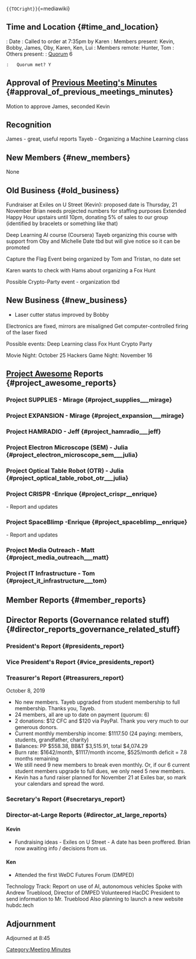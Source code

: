 `{{TOCright}}`{=mediawiki}

## Time and Location {#time_and_location}

:   Date
:   Called to order at 7:35pm by Karen
:   Members present: Kevin, Bobby, James, Oby, Karen, Ken, Lui
:   Members remote: Hunter, Tom
:   Others present:
:   [Quorum](Quorum) 6

    :   Quorum met? Y

## Approval of [Previous Meeting's Minutes](Regular_Member_Meeting_2019_09_10) {#approval_of_previous_meetings_minutes}

Motion to approve James, seconded Kevin

## Recognition

James - great, useful reports Tayeb - Organizing a Machine Learning
class

## New Members {#new_members}

None

## Old Business {#old_business}

Fundraiser at Exiles on U Street (Kevin): proposed date is Thursday, 21
November Brian needs projected numbers for staffing purposes Extended
Happy Hour upstairs until 10pm, donating 5% of sales to our group
(identified by bracelets or something like that)

Deep Learning AI course (Coursera) Tayeb organizing this course with
support from Oby and Michelle Date tbd but will give notice so it can be
promoted

Capture the Flag Event being organized by Tom and Tristan, no date set

Karen wants to check with Hams about organizing a Fox Hunt

Possible Crypto-Party event - organization tbd

## New Business {#new_business}

-   Laser cutter status improved by Bobby

Electronics are fixed, mirrors are misaligned Get computer-controlled
firing of the laser fixed

Possible events: Deep Learning class Fox Hunt Crypto Party

Movie Night: October 25 Hackers Game Night: November 16

## [Project Awesome](:Category:Project_Awesome) Reports {#project_awesome_reports}

### Project SUPPLIES - Mirage {#project_supplies___mirage}

### Project EXPANSION - Mirage {#project_expansion___mirage}

### Project HAMRADIO - Jeff {#project_hamradio___jeff}

### Project Electron Microscope (SEM) - Julia {#project_electron_microscope_sem___julia}

### Project Optical Table Robot (OTR) - Julia {#project_optical_table_robot_otr___julia}

### Project CRISPR -Enrique {#project_crispr__enrique}

\- Report and updates

### Project SpaceBlimp -Enrique {#project_spaceblimp__enrique}

\- Report and updates

### Project Media Outreach - Matt {#project_media_outreach___matt}

### Project IT Infrastructure - Tom {#project_it_infrastructure___tom}

## Member Reports {#member_reports}

## Director Reports (Governance related stuff) {#director_reports_governance_related_stuff}

### President's Report {#presidents_report}

### Vice President's Report {#vice_presidents_report}

### Treasurer's Report {#treasurers_report}

October 8, 2019

-   No new members. Tayeb upgraded from student membership to full
    membership. Thanks you, Tayeb.
-   24 members, all are up to date on payment (quorum: 6)
-   2 donations: \$12 CFC and \$120 via PayPal. Thank you very much to
    our generous donors.
-   Current monthly membership income: \$1117.50 (24 paying: members,
    students, grandfather, charity)
-   Balances: PP \$558.38, BB&T \$3,515.91, total \$4,074.29
-   Burn rate: \$1642/month, \$1117/month income, \$525/month deficit =
    7.8 months remaining
-   We still need 9 new members to break even monthly. Or, if our 6
    current student members upgrade to full dues, we only need 5 new
    members.
-   Kevin has a fund raiser planned for November 21 at Exiles bar, so
    mark your calendars and spread the word.

### Secretary's Report {#secretarys_report}

### Director-at-Large Reports {#director_at_large_reports}

#### Kevin

-   Fundraising ideas - Exiles on U Street - A date has been proffered.
    Brian now awaiting info / decisions from us.

#### Ken

-   Attended the first WeDC Futures Forum (DMPED)

Technology Track: Report on use of AI, autonomous vehicles Spoke with
Andrew Trueblood, Director of DMPED Volunteered HacDC President to send
information to Mr. Trueblood Also planning to launch a new website
hubdc.tech

## Adjournment

Adjourned at 8:45

[Category:Meeting Minutes](Category:Meeting_Minutes)
